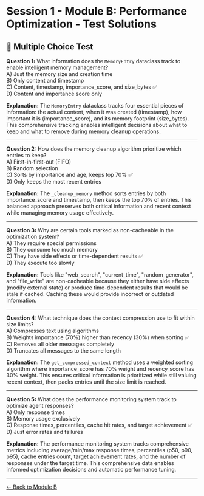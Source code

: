 # Session 1 - Module B: Performance Optimization - Test Solutions

## 📝 Multiple Choice Test

**Question 1:** What information does the `MemoryEntry` dataclass track to enable intelligent memory management?  
A) Just the memory size and creation time  
B) Only content and timestamp  
C) Content, timestamp, importance_score, and size_bytes ✅  
D) Content and importance score only  

**Explanation:** The `MemoryEntry` dataclass tracks four essential pieces of information: the actual content, when it was created (timestamp), how important it is (importance_score), and its memory footprint (size_bytes). This comprehensive tracking enables intelligent decisions about what to keep and what to remove during memory cleanup operations.

---

**Question 2:** How does the memory cleanup algorithm prioritize which entries to keep?  
A) First-in-first-out (FIFO)  
B) Random selection  
C) Sorts by importance and age, keeps top 70% ✅  
D) Only keeps the most recent entries  

**Explanation:** The `_cleanup_memory` method sorts entries by both importance_score and timestamp, then keeps the top 70% of entries. This balanced approach preserves both critical information and recent context while managing memory usage effectively.

---

**Question 3:** Why are certain tools marked as non-cacheable in the optimization system?  
A) They require special permissions  
B) They consume too much memory  
C) They have side effects or time-dependent results ✅  
D) They execute too slowly  

**Explanation:** Tools like "web_search", "current_time", "random_generator", and "file_write" are non-cacheable because they either have side effects (modify external state) or produce time-dependent results that would be stale if cached. Caching these would provide incorrect or outdated information.

---

**Question 4:** What technique does the context compression use to fit within size limits?  
A) Compresses text using algorithms  
B) Weights importance (70%) higher than recency (30%) when sorting ✅  
C) Removes all older messages completely  
D) Truncates all messages to the same length  

**Explanation:** The `get_compressed_context` method uses a weighted sorting algorithm where importance_score has 70% weight and recency_score has 30% weight. This ensures critical information is prioritized while still valuing recent context, then packs entries until the size limit is reached.

---

**Question 5:** What does the performance monitoring system track to optimize agent responses?  
A) Only response times  
B) Memory usage exclusively  
C) Response times, percentiles, cache hit rates, and target achievement ✅  
D) Just error rates and failures  

**Explanation:** The performance monitoring system tracks comprehensive metrics including average/min/max response times, percentiles (p50, p90, p95), cache entries count, target achievement rates, and the number of responses under the target time. This comprehensive data enables informed optimization decisions and automatic performance tuning.

---

[← Back to Module B](Session1_ModuleB_Performance_Optimization.md)